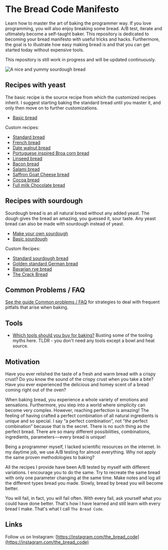 # The Bread Code Manifesto

Learn how to master the art of baking the programmer way. If you love programming, you will also enjoy breaking some bread. A/B test, iterate and ultimately become a self-taught baker. This repository is dedicated to becoming your bread manifesto with useful tricks and hacks. Furthermore, the goal is to illustrate how easy making bread is and that you can get started today without expensive tools.

This repository is still work in progress and will be updated continuously.

![A nice and yummy sourdough bread](./images/a-nice-and-yummy-sourdough.jpg)

## Recipes with yeast

The basic recipe is the source recipe from which the customized recipes inherit.
I suggest starting baking the standard bread until you master it, and only then move on to further customizations.

* [Basic bread](basics/basic-dough.md)

Custom recipes:

* [Standard bread](recipes/savory/standard-bread.md)
* [French bread](recipes/savory/french-bread.md)
* [Date walnut bread](recipes/sweet/date-walnut-bread.md)
* [Portuguese inspired Broa corn bread](recipes/savory/portuguese-broa-corn-bread.md)
* [Linseed bread](recipes/savory/linseed-bread.md)
* [Bacon bread](recipes/savory/bacon-bread.md)
* [Salami bread](recipes/savory/salami-bread.md)
* [Saffron Goat Cheese bread](recipes/savory/saffron-goat-cheese.md)
* [Cocoa bread](recipes/sweet/cocoa-bread.md)
* [Full milk Chocolate bread](recipes/sweet/full-milk-chocolate-bread.md)

## Recipes with sourdough

Sourdough bread is an all natural bread without any added yeast.
The dough gives the bread an amazing, you guessed it, sour taste.
Any yeast bread can also be made with sourdough instead of yeast.

* [Make your own sourdough](basics/sourdough.md)
* [Basic sourdough](basics/basic-sour-dough.md)

Custom Recipes:

* [Standard sourdough bread](recipes/sourdough/standard-sourdough-bread.md)
* [Golden standard German bread](recipes/sourdough/golden-standard-german-bread.md)
* [Bavarian rye bread](recipes/sourdough/bavarian-rye-bread.md)
* [The Crack Bread](recipes/sourdough/crack-bread-tomato-water.md)

## Common Problems / FAQ

[See the guide Common problems / FAQ](basics/common-problems-faq.md) for strategies to deal with frequent pitfalls that arise when baking.

## Tools

* [Which tools should you buy for baking?](basics/tools.md) Busting some of the tooling myths here. TLDR - you don't need any tools except a bowl and heat source.

## Motivation

Have you ever relished the taste of a fresh and warm bread with a crispy crust?
Do you know the sound of the crispy crust when you take a bite?
Have you ever experienced the delicious and homey scent of a bread coming right out of the oven?

When baking bread, you experience a whole variety of emotions and sensations. Furthermore, you step into a world where simplicity can become very complex.
However, reaching perfection is amazing! The feeling of having crafted a perfect combination of all natural ingredients is unique and so special.
I say “a perfect combination”, not “_the_ perfect combination” because that is the secret. There is no such thing as the perfect bread. There are so many different possibilities, combinations, ingredients, parameters — every bread is unique!

Being a programmer myself, I lacked scientific resources on the internet. In my daytime job, we use A/B testing for almost everything. Why not apply the same proven methodologies to baking?

All the recipes I provide have been A/B tested by myself with different variations. I encourage you to do the same.
Try to recreate the same bread with only one parameter changing at the same time.
Make notes and log all the different types bread you made. Slowly, bread by bread you will become better.

You will fail, in fact, you will fail often.
With every fail, ask yourself what you could have done better.
That's how I have learned and still learn with every bread I make.
That's what I call `The Bread Code`.

## Links

Follow us on Instagram: [https://instagram.com/the_bread_code](https://instagram.com/the_bread_code)

